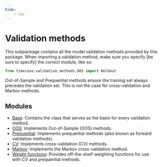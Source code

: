 ```yaml
---
hide:
    - toc
---
```


# Validation methods

This subpackage contains all the model validation methods provided by this package. When importing a validation method, make sure you specify [be sure to specify] the correct module, like so:

``` py
from timecave.validation_methods.OOS import Holdout
```

Out-of-Sample and Prequential methods ensure the training set always precedes the validation set. This is not the case for cross-validation and Markov methods.

## Modules
- [Base](base/base.md): Contains the class that serves as the basis for every validation method.
- [OOS](OOS/index.md): Implements Out-of-Sample (OOS) methods.
- [Prequential](prequential/index.md): Implements prequential methods (also known as forward validation methods).
- [CV](CV/index.md): Implements cross-validation (CV) methods.
- [Markov](markov/index.md): Implements the Markov cross-validation method.
- [Weight functions](weights/index.md): Provides off-the-shelf weighting functions for use with CV and prequential methods.